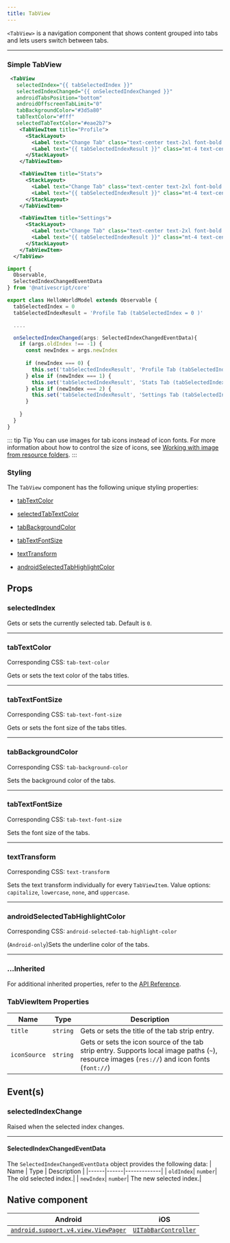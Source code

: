```yaml
---
title: TabView
---
```


`<TabView>` is a navigation component that shows content grouped into tabs and lets users switch between tabs.

---
### Simple TabView

<!-- /// flavor plain -->

```xml
 <TabView
   selectedIndex="{{ tabSelectedIndex }}" 
   selectedIndexChanged="{{ onSelectedIndexChanged }}" 
   androidTabsPosition="bottom" 
   androidOffscreenTabLimit="0" 
   tabBackgroundColor="#3d5a80" 
   tabTextColor="#fff" 
   selectedTabTextColor="#eae2b7">
    <TabViewItem title="Profile">
      <StackLayout>
        <Label text="Change Tab" class="text-center text-2xl font-bold pt-4" />
        <Label text="{{ tabSelectedIndexResult }}" class="mt-4 text-center" textWrap="true" />
      </StackLayout>
    </TabViewItem>

    <TabViewItem title="Stats">
      <StackLayout>
        <Label text="Change Tab" class="text-center text-2xl font-bold pt-4" />
        <Label text="{{ tabSelectedIndexResult }}" class="mt-4 text-center" textWrap="true" />
      </StackLayout>
    </TabViewItem>

    <TabViewItem title="Settings">
      <StackLayout>
        <Label text="Change Tab" class="text-center text-2xl font-bold pt-4" />
        <Label text="{{ tabSelectedIndexResult }}" class="mt-4 text-center" textWrap="true" />
      </StackLayout>
    </TabViewItem>
  </TabView>
```

```ts
import {
  Observable,
  SelectedIndexChangedEventData
} from '@nativescript/core'

export class HelloWorldModel extends Observable {
  tabSelectedIndex = 0
  tabSelectedIndexResult = 'Profile Tab (tabSelectedIndex = 0 )'

  ....

  onSelectedIndexChanged(args: SelectedIndexChangedEventData){
    if (args.oldIndex !== -1) {
      const newIndex = args.newIndex
      
      if (newIndex === 0) {
        this.set('tabSelectedIndexResult', 'Profile Tab (tabSelectedIndex = 0 )')
      } else if (newIndex === 1) {
        this.set('tabSelectedIndexResult', 'Stats Tab (tabSelectedIndex = 1 )')
      } else if (newIndex === 2) {
        this.set('tabSelectedIndexResult', 'Settings Tab (tabSelectedIndex = 2 )')
      }
     
    }
  }
}
```
<!-- 
///

/// flavor angular

Using a `<TabView>` inside an `Angular` app requires some special attention about how to provide title, iconSource and content (view) of the `TabViewItem`. In a pure NativeScript application TabView has an items property which could be set via XML to an array of `<TabViewItem>`s (basically, an array of objects with title, view and iconSource properties). However, NativeScript-Angular does not support nested properties in its HTML template, so adding `<TabViewItem>` to `<TabView`> is a little bit different. NativeScript-Angular provides a custom Angular directive that simplifies the way native `<TabView>` should be used. The following example shows how to add a `<TabView>` to your page (with some clarifications later):

```html
<TabView selectedIndex="0" (selectedIndexChanged)="onSelectedIndexchanged($event)">
  <StackLayout *tabItem="{title: 'First Tab', iconSource: 'res://icon'}">
    <StackLayout>
      <label
        text="First Tab"
        textWrap="true"
        class="m-15 h2 text-left"
        color="blue"
      ></label>
    </StackLayout>
  </StackLayout>
  <StackLayout *tabItem="{title: 'Second Tab', iconSource: 'res://icon'}">
    <StackLayout>
      <label
        text="Second Tab"
        textWrap="true"
        class="m-15 h2 text-left"
        color="blue"
      ></label>
    </StackLayout>
  </StackLayout>
</TabView>
```

::: warning Note
If you have set the iconSource property on a `<TabViewItem>`, but are not seeing any icons next to the title, this might be because the icon is not present in your `App_Resources` folder. See the Working with Images article for information on how to add and reference your resource images.
:::

///

/// flavor svelte

```tsx
<tabView selectedIndex="{selectedIndex}" on:selectedIndexChange="{indexChange}">
  <tabViewItem title="Tab 1">
    <label text="Content for Tab 1" />
  </tabViewItem>

  <tabViewItem title="Tab 2">
    <label text="Content for Tab 2" />
  </tabViewItem>
</tabView>
```

```js
function indexChange(event) {
  let newIndex = event.value
  console.log('Current tab index: ' + newIndex)
}
```

///

/// flavor vue

```html
<TabView :selectedIndex="selectedIndex" @selectedIndexChange="indexChange">
  <TabViewItem title="Tab 1">
    <label text="Content for Tab 1" />
  </TabViewItem>
  <TabViewItem title="Tab 2">
    <label text="Content for Tab 2" />
  </TabViewItem>
</TabView>
```

```js
methods: {
  indexChange: function(args) {
      let newIndex = args.value
      console.log('Current tab index: ' + newIndex)
  }
}
```

///

/// flavor react

```tsx
import { SelectedIndexChangedEventData } from '@nativescript/core'
;<tabView
  selectedIndex={selectedIndex}
  onSelectedIndexChange={(args: SelectedIndexChangedEventData) => {
    const { oldIndex, newIndex } = args
    console.log(`Changed from tab index ${oldIndex} -> ${newIndex}.`)
  }}
>
  <tabViewItem nodeRole="items" title="Tab 1">
    <label text="Content for Tab 1" />
  </tabViewItem>
  <tabViewItem nodeRole="items" title="Tab 2">
    <label text="Content for Tab 2" />
  </tabViewItem>
</tabView>
```

///

::: warning Note
Currently, `TabViewItem` expects a single child element. In most cases, you might want to wrap your content in a layout.
:::

### Example: Adding icons to tabs

/// flavor vue

```html
<TabView :selectedIndex="selectedIndex" iosIconRenderingMode="alwaysOriginal">
  <TabViewItem title="Tab 1" iconSource="~/images/icon.png">
    <label text="Content for Tab 1" />
  </TabViewItem>
  <TabViewItem title="Tab 2" iconSource="~/images/icon.png">
    <label text="Content for Tab 2" />
  </TabViewItem>
</TabView>
```

///

/// flavor svelte

```tsx
<tabView selectedIndex="{selectedIndex}" iosIconRenderingMode="alwaysOriginal">
  <tabViewItem title="Tab 1" iconSource="~/images/icon.png">
    <label text="Content for Tab 1" />
  </tabViewItem>
  <tabViewItem title="Tab 2" iconSource="~/images/icon.png">
    <label text="Content for Tab 2" />
  </tabViewItem>
</tabView>
```

///

/// flavor react

```tsx
<tabView selectedIndex={selectedIndex} iosIconRenderingMode="alwaysOriginal">
  <tabViewItem nodeRole="items" title="Tab 1" iconSource="~/images/icon.png">
    <label text="Content for Tab 1" />
  </tabViewItem>
  <tabViewItem nodeRole="items" title="Tab 2" iconSource="~/images/icon.png">
    <label text="Content for Tab 2" />
  </tabViewItem>
</tabView>
```

/// -->

<!-- TODO: examples in all flavors -->

::: tip Tip
You can use images for tab icons instead of icon fonts. For more information about how to control the size of icons, see [Working with image from resource folders](https://docs.nativescript.org/ui/image-resources).
:::


### Styling

The `TabView` component has the following unique styling properties:

- [tabTextColor](#tabtextcolor)

- [selectedTabTextColor](#tabtextcolor)

- [tabBackgroundColor](#tabbackgroundcolor)

- [tabTextFontSize](#tabtextfontsize)

- [textTransform](#texttransform)

- [androidSelectedTabHighlightColor](#androidselectedtabhighlightcolor)

## Props
### selectedIndex
Gets or sets the currently selected tab. Default is `0`.

---
### tabTextColor
Corresponding CSS: `tab-text-color`

Gets or sets the text color of the tabs titles. 

---
### tabTextFontSize
Corresponding CSS: `tab-text-font-size`

Gets or sets the font size of the tabs titles.

---
### tabBackgroundColor
Corresponding CSS: `tab-background-color`

Sets the background color of the tabs.

---
### tabTextFontSize
Corresponding CSS: `tab-text-font-size`

Sets the font size of the tabs.

---
### textTransform
Corresponding CSS: `text-transform` 

Sets the text transform individually for every `TabViewItem`. Value options: `capitalize`, `lowercase`, `none`, and `uppercase`.

---
### androidSelectedTabHighlightColor

Corresponding CSS: `android-selected-tab-highlight-color`

(`Android-only`)Sets the underline color of the tabs.

---
### ...Inherited
For additional inherited properties, refer to the [API Reference](https://docs.nativescript.org/api-reference/classes/tabview).

### TabViewItem Properties

| Name         | Type     | Description                                                                                                                                  |
| ------------ | -------- | -------------------------------------------------------------------------------------------------------------------------------------------- |
| `title`      | `string` | Gets or sets the title of the tab strip entry.                                                                                               |
| `iconSource` | `string` | Gets or sets the icon source of the tab strip entry. Supports local image paths (`~`), resource images (`res://`) and icon fonts (`font://`) |

## Event(s)
### selectedIndexChange
Raised when the selected index changes.

---
#### SelectedIndexChangedEventData
The `SelectedIndexChangedEventData` object provides the following data:
| Name | Type | Description |
|------|------|-------------|
| `oldIndex`| `number`| The old selected index.|
| `newIndex`| `number`| The new selected index.|


## Native component

| Android                                                                                                               | iOS                                                                                        |
| --------------------------------------------------------------------------------------------------------------------- | ------------------------------------------------------------------------------------------ |
| [`android.support.v4.view.ViewPager`](https://developer.android.com/reference/android/support/v4/view/ViewPager.html) | [`UITabBarController`](https://developer.apple.com/documentation/uikit/uitabbarcontroller) |
